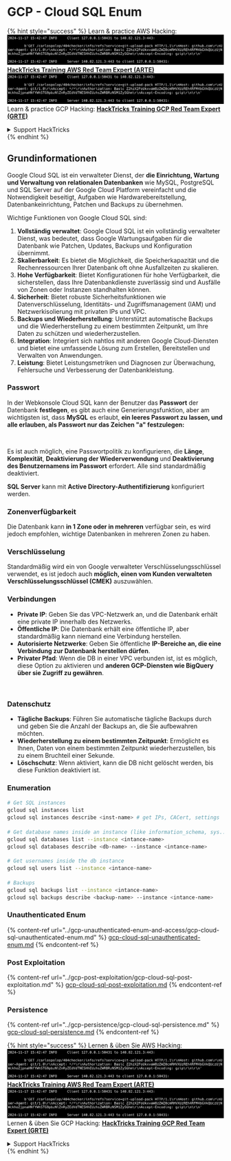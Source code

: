 # GCP - Cloud SQL Enum

{% hint style="success" %}
Learn & practice AWS Hacking:<img src="../../../.gitbook/assets/image (1).png" alt="" data-size="line">[**HackTricks Training AWS Red Team Expert (ARTE)**](https://training.hacktricks.xyz/courses/arte)<img src="../../../.gitbook/assets/image (1).png" alt="" data-size="line">\
Learn & practice GCP Hacking: <img src="../../../.gitbook/assets/image (2).png" alt="" data-size="line">[**HackTricks Training GCP Red Team Expert (GRTE)**<img src="../../../.gitbook/assets/image (2).png" alt="" data-size="line">](https://training.hacktricks.xyz/courses/grte)

<details>

<summary>Support HackTricks</summary>

* Check the [**subscription plans**](https://github.com/sponsors/carlospolop)!
* **Join the** 💬 [**Discord group**](https://discord.gg/hRep4RUj7f) or the [**telegram group**](https://t.me/peass) or **follow** us on **Twitter** 🐦 [**@hacktricks\_live**](https://twitter.com/hacktricks\_live)**.**
* **Share hacking tricks by submitting PRs to the** [**HackTricks**](https://github.com/carlospolop/hacktricks) and [**HackTricks Cloud**](https://github.com/carlospolop/hacktricks-cloud) github repos.

</details>
{% endhint %}

## Grundinformationen

Google Cloud SQL ist ein verwalteter Dienst, der **die Einrichtung, Wartung und Verwaltung von relationalen Datenbanken** wie MySQL, PostgreSQL und SQL Server auf der Google Cloud Platform vereinfacht und die Notwendigkeit beseitigt, Aufgaben wie Hardwarebereitstellung, Datenbankeinrichtung, Patchen und Backups zu übernehmen.

Wichtige Funktionen von Google Cloud SQL sind:

1. **Vollständig verwaltet**: Google Cloud SQL ist ein vollständig verwalteter Dienst, was bedeutet, dass Google Wartungsaufgaben für die Datenbank wie Patchen, Updates, Backups und Konfiguration übernimmt.
2. **Skalierbarkeit**: Es bietet die Möglichkeit, die Speicherkapazität und die Rechenressourcen Ihrer Datenbank oft ohne Ausfallzeiten zu skalieren.
3. **Hohe Verfügbarkeit**: Bietet Konfigurationen für hohe Verfügbarkeit, die sicherstellen, dass Ihre Datenbankdienste zuverlässig sind und Ausfälle von Zonen oder Instanzen standhalten können.
4. **Sicherheit**: Bietet robuste Sicherheitsfunktionen wie Datenverschlüsselung, Identitäts- und Zugriffsmanagement (IAM) und Netzwerkisolierung mit privaten IPs und VPC.
5. **Backups und Wiederherstellung**: Unterstützt automatische Backups und die Wiederherstellung zu einem bestimmten Zeitpunkt, um Ihre Daten zu schützen und wiederherzustellen.
6. **Integration**: Integriert sich nahtlos mit anderen Google Cloud-Diensten und bietet eine umfassende Lösung zum Erstellen, Bereitstellen und Verwalten von Anwendungen.
7. **Leistung**: Bietet Leistungsmetriken und Diagnosen zur Überwachung, Fehlersuche und Verbesserung der Datenbankleistung.

### Passwort

In der Webkonsole Cloud SQL kann der Benutzer das **Passwort** der Datenbank **festlegen**, es gibt auch eine Generierungsfunktion, aber am wichtigsten ist, dass **MySQL** es erlaubt, **ein leeres Passwort zu lassen, und alle erlauben, als Passwort nur das Zeichen "a" festzulegen:**

<figure><img src="../../../.gitbook/assets/image (14).png" alt=""><figcaption></figcaption></figure>

Es ist auch möglich, eine Passwortpolitik zu konfigurieren, die **Länge**, **Komplexität**, **Deaktivierung der Wiederverwendung** und **Deaktivierung des Benutzernamens im Passwort** erfordert. Alle sind standardmäßig deaktiviert.

**SQL Server** kann mit **Active Directory-Authentifizierung** konfiguriert werden.

### Zonenverfügbarkeit

Die Datenbank kann **in 1 Zone oder in mehreren** verfügbar sein, es wird jedoch empfohlen, wichtige Datenbanken in mehreren Zonen zu haben.

### Verschlüsselung

Standardmäßig wird ein von Google verwalteter Verschlüsselungsschlüssel verwendet, es ist jedoch auch **möglich, einen vom Kunden verwalteten Verschlüsselungsschlüssel (CMEK)** auszuwählen.

### Verbindungen

* **Private IP**: Geben Sie das VPC-Netzwerk an, und die Datenbank erhält eine private IP innerhalb des Netzwerks.
* **Öffentliche IP**: Die Datenbank erhält eine öffentliche IP, aber standardmäßig kann niemand eine Verbindung herstellen.
* **Autorisierte Netzwerke**: Geben Sie öffentliche **IP-Bereiche an, die eine Verbindung zur Datenbank herstellen dürfen**.
* **Privater Pfad**: Wenn die DB in einer VPC verbunden ist, ist es möglich, diese Option zu aktivieren und **anderen GCP-Diensten wie BigQuery über sie Zugriff zu gewähren**.

<figure><img src="../../../.gitbook/assets/image (15).png" alt=""><figcaption></figcaption></figure>

### Datenschutz

* **Tägliche Backups**: Führen Sie automatische tägliche Backups durch und geben Sie die Anzahl der Backups an, die Sie aufbewahren möchten.
* **Wiederherstellung zu einem bestimmten Zeitpunkt**: Ermöglicht es Ihnen, Daten von einem bestimmten Zeitpunkt wiederherzustellen, bis zu einem Bruchteil einer Sekunde.
* **Löschschutz**: Wenn aktiviert, kann die DB nicht gelöscht werden, bis diese Funktion deaktiviert ist.

### Enumeration
```bash
# Get SQL instances
gcloud sql instances list
gcloud sql instances describe <inst-name> # get IPs, CACert, settings

# Get database names inside an instance (like information_schema, sys...)
gcloud sql databases list --instance <intance-name>
gcloud sql databases describe <db-name> --instance <intance-name>

# Get usernames inside the db instance
gcloud sql users list --instance <intance-name>

# Backups
gcloud sql backups list --instance <intance-name>
gcloud sql backups describe <backup-name> --instance <intance-name>
```
### Unauthenticated Enum

{% content-ref url="../gcp-unauthenticated-enum-and-access/gcp-cloud-sql-unauthenticated-enum.md" %}
[gcp-cloud-sql-unauthenticated-enum.md](../gcp-unauthenticated-enum-and-access/gcp-cloud-sql-unauthenticated-enum.md)
{% endcontent-ref %}

### Post Exploitation

{% content-ref url="../gcp-post-exploitation/gcp-cloud-sql-post-exploitation.md" %}
[gcp-cloud-sql-post-exploitation.md](../gcp-post-exploitation/gcp-cloud-sql-post-exploitation.md)
{% endcontent-ref %}

### Persistence

{% content-ref url="../gcp-persistence/gcp-cloud-sql-persistence.md" %}
[gcp-cloud-sql-persistence.md](../gcp-persistence/gcp-cloud-sql-persistence.md)
{% endcontent-ref %}

{% hint style="success" %}
Lernen & üben Sie AWS Hacking:<img src="../../../.gitbook/assets/image (1).png" alt="" data-size="line">[**HackTricks Training AWS Red Team Expert (ARTE)**](https://training.hacktricks.xyz/courses/arte)<img src="../../../.gitbook/assets/image (1).png" alt="" data-size="line">\
Lernen & üben Sie GCP Hacking: <img src="../../../.gitbook/assets/image (2).png" alt="" data-size="line">[**HackTricks Training GCP Red Team Expert (GRTE)**<img src="../../../.gitbook/assets/image (2).png" alt="" data-size="line">](https://training.hacktricks.xyz/courses/grte)

<details>

<summary>Support HackTricks</summary>

* Überprüfen Sie die [**Abonnementpläne**](https://github.com/sponsors/carlospolop)!
* **Treten Sie der** 💬 [**Discord-Gruppe**](https://discord.gg/hRep4RUj7f) oder der [**Telegram-Gruppe**](https://t.me/peass) bei oder **folgen** Sie uns auf **Twitter** 🐦 [**@hacktricks\_live**](https://twitter.com/hacktricks\_live)**.**
* **Teilen Sie Hacking-Tricks, indem Sie PRs an die** [**HackTricks**](https://github.com/carlospolop/hacktricks) und [**HackTricks Cloud**](https://github.com/carlospolop/hacktricks-cloud) GitHub-Repos senden.

</details>
{% endhint %}
